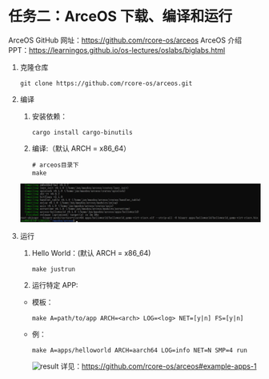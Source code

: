 # 任务二：ArceOS 下载、编译和运行

ArceOS GitHub 网址：<https://github.com/rcore-os/arceos>
ArceOS 介绍 PPT：<https://learningos.github.io/os-lectures/oslabs/biglabs.html>

1. 克隆仓库

   ```shell
   git clone https://github.com/rcore-os/arceos.git
   ```

2. 编译

   1. 安装依赖：

      ```shell
      cargo install cargo-binutils
      ```

   2. 编译:（默认 ARCH = x86_64）

      ```shell
      # arceos目录下
      make
      ```

   ![result](assert/task1.2.1.png)

3. 运行

   1. Hello World：(默认 ARCH = x86_64)

      ```shell
      make justrun
      ```

   2. 运行特定 APP:

   - 模板：

     ```shell
     make A=path/to/app ARCH=<arch> LOG=<log> NET=[y|n] FS=[y|n]
     ```

   - 例：

     ```shell
     make A=apps/helloworld ARCH=aarch64 LOG=info NET=N SMP=4 run
     ```

     ![result](assert/task1.2.2.png)
     详见：<https://github.com/rcore-os/arceos#example-apps-1>
